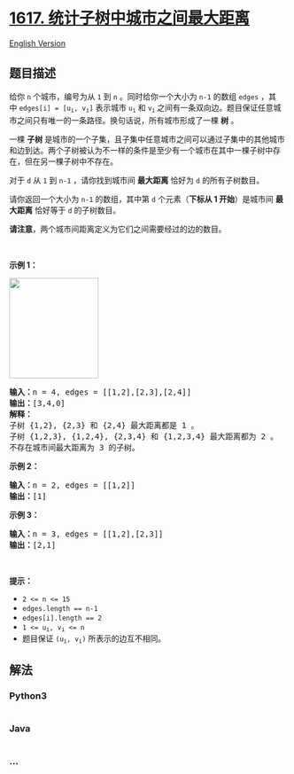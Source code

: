 # [1617. 统计子树中城市之间最大距离](https://leetcode-cn.com/problems/count-subtrees-with-max-distance-between-cities)

[English Version](/solution/1500-1599/1617.Count%20Subtrees%20With%20Max%20Distance%20Between%20Cities/README_EN.md)

## 题目描述

<!-- 这里写题目描述 -->
<p>给你 <code>n</code> 个城市，编号为从 <code>1</code> 到 <code>n</code> 。同时给你一个大小为 <code>n-1</code> 的数组 <code>edges</code> ，其中 <code>edges[i] = [u<sub>i</sub>, v<sub>i</sub>]</code> 表示城市 <code>u<sub>i</sub></code> 和 <code>v<sub>i</sub></code><sub> </sub>之间有一条双向边。题目保证任意城市之间只有唯一的一条路径。换句话说，所有城市形成了一棵 <strong>树</strong> 。</p>

<p>一棵 <strong>子树</strong> 是城市的一个子集，且子集中任意城市之间可以通过子集中的其他城市和边到达。两个子树被认为不一样的条件是至少有一个城市在其中一棵子树中存在，但在另一棵子树中不存在。</p>

<p>对于 <code>d</code> 从 <code>1</code> 到 <code>n-1</code> ，请你找到城市间 <strong>最大距离</strong> 恰好为 <code>d</code> 的所有子树数目。</p>

<p>请你返回一个大小为 <code>n-1</code> 的数组，其中第<em> </em><code>d</code><em> </em>个元素（<strong>下标从 1 开始</strong>）是城市间 <strong>最大距离</strong> 恰好等于 <code>d</code> 的子树数目。</p>

<p><strong>请注意</strong>，两个城市间距离定义为它们之间需要经过的边的数目。</p>

<p> </p>

<p><strong>示例 1：</strong></p>

<p><strong><img alt="" src="https://assets.leetcode-cn.com/aliyun-lc-upload/uploads/2020/10/11/p1.png" style="width: 161px; height: 181px;" /></strong></p>

<pre>
<b>输入：</b>n = 4, edges = [[1,2],[2,3],[2,4]]
<b>输出：</b>[3,4,0]
<strong>解释：
</strong>子树 {1,2}, {2,3} 和 {2,4} 最大距离都是 1 。
子树 {1,2,3}, {1,2,4}, {2,3,4} 和 {1,2,3,4} 最大距离都为 2 。
不存在城市间最大距离为 3 的子树。
</pre>

<p><strong>示例 2：</strong></p>

<pre>
<b>输入：</b>n = 2, edges = [[1,2]]
<b>输出：</b>[1]
</pre>

<p><strong>示例 3：</strong></p>

<pre>
<b>输入：</b>n = 3, edges = [[1,2],[2,3]]
<b>输出：</b>[2,1]
</pre>

<p> </p>

<p><strong>提示：</strong></p>

<ul>
	<li><code>2 <= n <= 15</code></li>
	<li><code>edges.length == n-1</code></li>
	<li><code>edges[i].length == 2</code></li>
	<li><code>1 <= u<sub>i</sub>, v<sub>i</sub> <= n</code></li>
	<li>题目保证 <code>(u<sub>i</sub>, v<sub>i</sub>)</code> 所表示的边互不相同。</li>
</ul>

## 解法

<!-- 这里可写通用的实现逻辑 -->

<!-- tabs:start -->

### **Python3**

<!-- 这里可写当前语言的特殊实现逻辑 -->

```python

```

### **Java**

<!-- 这里可写当前语言的特殊实现逻辑 -->

```java

```

### **...**

```

```

<!-- tabs:end -->
